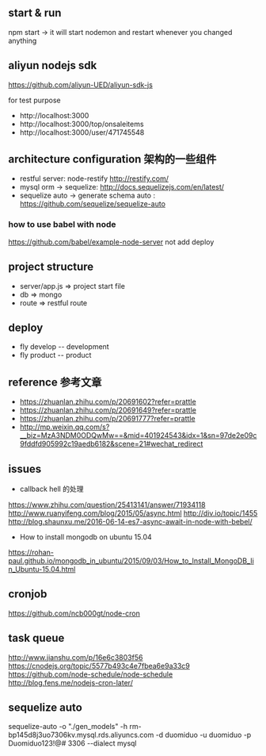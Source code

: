 ## start & run
npm start -> it will start nodemon and restart whenever you changed anything

## aliyun nodejs sdk
https://github.com/aliyun-UED/aliyun-sdk-js

for test purpose
- http://localhost:3000
- http://localhost:3000/top/onsaleitems
- http://localhost:3000/user/471745548

## architecture configuration 架构的一些组件
- restful server: node-restify http://restify.com/
- mysql orm -> sequelize: http://docs.sequelizejs.com/en/latest/
- sequelize auto -> generate schema auto : https://github.com/sequelize/sequelize-auto

### how to use babel with node
https://github.com/babel/example-node-server
not add deploy

## project structure
- server/app.js => project start file
- db => mongo
- route => restful route

## deploy
- fly develop -- development
- fly product -- product


## reference 参考文章
- https://zhuanlan.zhihu.com/p/20691602?refer=prattle
- https://zhuanlan.zhihu.com/p/20691649?refer=prattle
- https://zhuanlan.zhihu.com/p/20691777?refer=prattle
- http://mp.weixin.qq.com/s?__biz=MzA3NDM0ODQwMw==&mid=401924543&idx=1&sn=97de2e09c9fddfd905992c19aedb6182&scene=21#wechat_redirect


## issues
- callback hell 的处理

https://www.zhihu.com/question/25413141/answer/71934118
http://www.ruanyifeng.com/blog/2015/05/async.html
http://div.io/topic/1455
http://blog.shaunxu.me/2016-06-14-es7-async-await-in-node-with-bebel/

- How to install mongodb on ubuntu 15.04

https://rohan-paul.github.io/mongodb_in_ubuntu/2015/09/03/How_to_Install_MongoDB_Iin_Ubuntu-15.04.html

## cronjob
https://github.com/ncb000gt/node-cron


## task queue
http://www.jianshu.com/p/16e6c3803f56
https://cnodejs.org/topic/5577b493c4e7fbea6e9a33c9
https://github.com/node-schedule/node-schedule
http://blog.fens.me/nodejs-cron-later/

## sequelize auto
sequelize-auto -o "./gen_models" -h rm-bp145d8j3uo7306kv.mysql.rds.aliyuncs.com -d duomiduo -u duomiduo -p Duomiduo123!@# 3306 --dialect mysql
